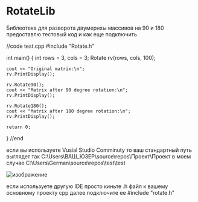 # RotateLib
Библеотека для разворота двумернхы массивов на 90 и 180 предоставлю тестовый код и как еще подключить

//code test.cpp
#include "Rotate.h"

int main() {
    int rows = 3, cols = 3;
    Rotate rv(rows, cols, 100);

    cout << "Original matrix:\n";
    rv.PrintDisplay();

    rv.Rotate90();
    cout << "Matrix after 90 degree rotation:\n";
    rv.PrintDisplay();

    rv.Rotate180();
    cout << "Matrix after 180 degree rotation:\n";
    rv.PrintDisplay();

    return 0;
}
//end

если вы используете Vusial Studio Comminuty то ваш стандартный путь выглядет так C:\Users\ВАШ_ЮЗЕР\source\repos\Проект\Проект в моем случае C:\Users\German\source\repos\test\test

![изображение](https://github.com/user-attachments/assets/b0d029a7-d316-4044-8059-ffccf4c412ab)


если используете другую IDE просто киньте .h файл к вашему основному проекту cpp
далее подключите ее
 #include "rotate.h"
